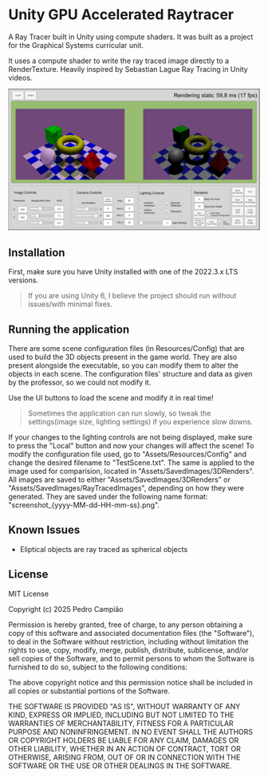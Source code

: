 # Unity GPU Accelerated Raytracer

A Ray Tracer built in Unity using compute shaders. It was built as a project for the Graphical Systems curricular unit.

It uses a compute shader to write the ray traced image directly to a RenderTexture. Heavily inspired by Sebastian Lague Ray Tracing in Unity videos.

![Screenshot of the application running showcasing the same scene side by side, rendered using the built in Unity Camera rendering system and my custom ray tracer](screenshots/app_running.png)

## Installation

First, make sure you have Unity installed with one of the 2022.3.x LTS versions.
> If you are using Unity 6, I believe the project should run without issues/with minimal fixes.

## Running the application

There are some scene configuration files (in Resources/Config) that are used to build the 3D objects present in the game world. They are also present alongside the executable, so you can modify them to alter the objects in each scene. The configuration files' structure and data as given by the professor, so we could not modify it.

Use the UI buttons to load the scene and modify it in real time!
> Sometimes the application can run slowly, so tweak the settings(image size, lighting settings) if you experience slow downs.

If your changes to the lighting controls are not being displayed, make sure to press the "Local" button and now your changes will affect the scene!
To modify the configuration file used, go to "Assets/Resources/Config" and change the desired filename to "TestScene.txt". The same is applied to the image used for comparision, located in "Assets/SavedImages/3DRenders".
All images are saved to either "Assets/SavedImages/3DRenders" or "Assets/SavedImages/RayTracedImages", depending on how they were generated. They are saved under the following name format: "screenshot_{yyyy-MM-dd-HH-mm-ss}.png".

## Known Issues
- Eliptical objects are ray traced as spherical objects
 
## License

MIT License

Copyright (c) 2025 Pedro Campião

Permission is hereby granted, free of charge, to any person obtaining a copy
of this software and associated documentation files (the "Software"), to deal
in the Software without restriction, including without limitation the rights
to use, copy, modify, merge, publish, distribute, sublicense, and/or sell
copies of the Software, and to permit persons to whom the Software is
furnished to do so, subject to the following conditions:

The above copyright notice and this permission notice shall be included in all
copies or substantial portions of the Software.

THE SOFTWARE IS PROVIDED "AS IS", WITHOUT WARRANTY OF ANY KIND, EXPRESS OR
IMPLIED, INCLUDING BUT NOT LIMITED TO THE WARRANTIES OF MERCHANTABILITY,
FITNESS FOR A PARTICULAR PURPOSE AND NONINFRINGEMENT. IN NO EVENT SHALL THE
AUTHORS OR COPYRIGHT HOLDERS BE LIABLE FOR ANY CLAIM, DAMAGES OR OTHER
LIABILITY, WHETHER IN AN ACTION OF CONTRACT, TORT OR OTHERWISE, ARISING FROM,
OUT OF OR IN CONNECTION WITH THE SOFTWARE OR THE USE OR OTHER DEALINGS IN THE
SOFTWARE.
